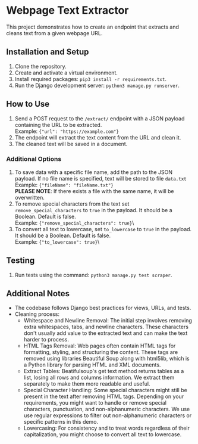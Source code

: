 # Webpage Text Extractor

This project demonstrates how to create an endpoint that extracts and cleans text from a given webpage URL.

## Installation and Setup

1. Clone the repository.
2. Create and activate a virtual environment.
3. Install required packages: `pip3 install -r requirements.txt`.
4. Run the Django development server: `python3 manage.py runserver`.

## How to Use

1. Send a POST request to the `/extract/` endpoint with a JSON payload containing the URL to be extracted.\
   Example: `{"url": "https://example.com"}`
2. The endpoint will extract the text content from the URL and clean it.
3. The cleaned text will be saved in a document.

### Additional Options

1. To save data with a specific file name, add the path to the  JSON payload. If no file name is specified, text will be stored to file `data.txt`\
   Example: `{"fileName": "fileName.txt"}`\
   **PLEASE NOTE**: If there exists a file with the same name, it will be overwritten.
2. To remove special characters from the text set `remove_special_characters` to `true` in the payload. It should be a Boolean. Default is false.\
   Example: `{"remove_special_characters": true}`\
3. To convert all text to lowercase, set `to_lowercase` to `true` in the payload. It should be a Boolean. Default is false.\
   Example: `{"to_lowercase": true}`\

## Testing

1. Run tests using the command: `python3 manage.py test scraper`.

## Additional Notes

- The codebase follows Django best practices for views, URLs, and tests.
- Cleaning process:
   - Whitespace and Newline Removal:
      The initial step involves removing extra whitespaces, tabs, and newline characters. These characters don't usually add value to the extracted text and can make the text harder to process.
   - HTML Tags Removal:
      Web pages often contain HTML tags for formatting, styling, and structuring the content. These tags are removed using libraries Beautiful Soup along with html5lib, which is a Python library for parsing HTML and XML documents.
   - Extract Tables:
      Beatifulsoup's get text method returns tables as a list, losing all rows and columns information. We extract them separately to make them more readable and useful.
   - Special Character Handling:
      Some special characters might still be present in the text after removing HTML tags. Depending on your requirements, you might want to handle or remove special characters, punctuation, and non-alphanumeric characters. We use use regular expressions to filter out non-alphanumeric characters or specific patterns in this demo. 
   - Lowercasing:
      For consistency and to treat words regardless of their capitalization, you might choose to convert all text to lowercase.